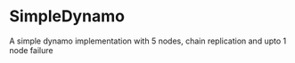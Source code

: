 # SimpleDynamo
A simple dynamo implementation with 5 nodes, chain replication and upto 1 node failure
